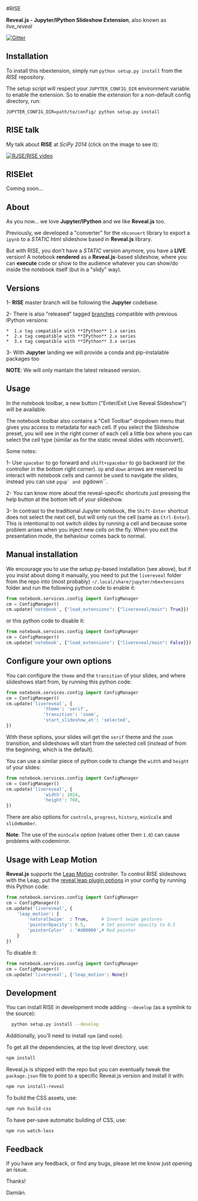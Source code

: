 #RISE

**Reveal.js - Jupyter/IPython Slideshow Extension**, also known as *live_reveal*

[![Gitter](https://badges.gitter.im/Join%20Chat.svg)](https://gitter.im/damianavila/RISE)

## Installation

To install this nbextension, simply run ``python setup.py install`` from the
*RISE* repository.

The setup script will respect your `JUPYTER_CONFIG_DIR` environment variable to
enable the extension. So to enable the extension for a non-default config
directory, run:

    JUPYTER_CONFIG_DIR=path/to/config/ python setup.py install

## RISE talk

My talk about **RISE** at *SciPy 2014* (click on the image to see it):

[![RJSE/RISE video](http://img.youtube.com/vi/sZBKruEh0jI/0.jpg)](https://www.youtube.com/watch?v=sZBKruEh0jI)

## RISElet

Coming soon...

## About

As you now... we love **Jupyter/IPython** and we like **Reveal.js** too.

Previously, we developed a "converter" for the `nbconvert` library to
export a `ipynb` to a *STATIC* html slideshow based in **Reveal.js** library.

But with RISE, you don't have a *STATIC* version anymore, you have a **LIVE**
version! A notebook **rendered** as a **Reveal.js**-based slideshow,
where you can **execute** code or show to the audience whatever you can show/do
inside the notebook itself (but in a "slidy" way).

## Versions

1- **RISE** master branch will be following the **Jupyter** codebase.

2- There is also "released" tagged [branches](https://github.com/damianavila/RISE/releases)
compatible with previous IPython versions:

    *  1.x tag compatible with **IPython** 1.x series
    *  2.x tag compatible with **IPython** 2.x series
    *  3.x tag compatible with **IPython** 3.x series

3- With **Jupyter** landing we will provide a conda and pip-instalable packages too

**NOTE**: We will only mantain the latest released version.

## Usage

In the notebook toolbar, a new button ("Enter/Exit Live Reveal Slideshow")
will be available.

The notebook toolbar also contains a "Cell Toolbar" dropdown menu that gives
you access to metadata for each cell. If you select the Slideshow preset, you
will see in the right corner of each cell a little box where you can select
the cell type (similar as for the static reveal slides with nbconvert).

Some notes:

1- Use ``spacebar`` to go forward and ``shift+spacebar`` to go backward (or the
controller in the bottom right corner). ``Up`` and ``down`` arrows are reserved to
interact with notebook cells and cannot be used to navigate the slides, instead
you can use ``pgup` and ``pgdown``.

2- You can know more about the reveal-specific shortcuts just pressing the help
button at the bottom left of your slideshow.

3- In contrast to the traditional Jupyter notebook, the ``Shift-Enter``
shortcut does not select the next cell, but will only run the cell (same as
``Ctrl-Enter``). This is intentional to not switch slides by running a cell
and because some problem arises when you inject new cells on the fly.
When you exit the presentation mode, the behaviour comes back to normal.

## Manual installation

We encourage you to use the setup.py-based installation (see above), but if you
insist about doing it manually, you need to put the ``livereveal`` folder from the
repo into (most probably) ``~/.local/share/jupyter/nbextensions`` folder and run the
following python code to enable it:

```python
from notebook.services.config import ConfigManager
cm = ConfigManager()
cm.update('notebook', {"load_extensions": {"livereveal/main": True}})
```
or this python code to disable it:

```python
from notebook.services.config import ConfigManager
cm = ConfigManager()
cm.update('notebook', {"load_extensions": {"livereveal/main": False}})
```

## Configure your own options

You can configure the `theme` and the `transition` of your slides, and where
slideshows start from, by running this python code:

```python
from notebook.services.config import ConfigManager
cm = ConfigManager()
cm.update('livereveal', {
              'theme': 'serif',
              'transition': 'zoom',
              'start_slideshow_at': 'selected',
})
```

With these options, your slides will get the `serif` theme and the
`zoom` transition, and slideshows will start from the selected cell (instead
of from the beginning, which is the default).

You can use a similar piece of python code to change the `width` and
`height` of your slides:

```python
from notebook.services.config import ConfigManager
cm = ConfigManager()
cm.update('livereveal', {
              'width': 1024,
              'height': 768,
})
```

There are also options for `controls`, `progress`, `history`, `minScale` and
`slideNumber`.

**Note**: The use of the `minScale` option (values other then `1.0`) can cause
problems with codemirror.

## Usage with Leap Motion

**Reveal.js** supports the [Leap Motion](leapmotion.com) controller.
To control RISE slideshows with the Leap, put the
[reveal leap plugin options](https://github.com/hakimel/reveal.js#leap-motion)
in your config by running this Python code:

```python
from notebook.services.config import ConfigManager
cm = ConfigManager()
cm.update('livereveal', {
    'leap_motion': {
        'naturalSwipe'  : True,     # Invert swipe gestures
        'pointerOpacity': 0.5,      # Set pointer opacity to 0.5
        'pointerColor'  : '#d80000',# Red pointer
    }
})
```

To disable it:

```python
from notebook.services.config import ConfigManager
cm = ConfigManager()
cm.update('livereveal', {'leap_motion': None})
```

## Development

You can install RISE in development mode adding ``--develop`` (as a symlink to the source):

```bash
  python setup.py install --develop
```

Additionally, you'll need to install `npm` (and `node`).

To get all the dependencies, at the top level directory, use:

```bash
npm install
```

Reveal.js is shipped with the repo but you can eventually tweak the `package.json` file
to point to a specific Reveal.js version and install it with:

```bash
npm run install-reveal
```

To build the CSS assets, use:

```bash
npm run build-css
```

To have per-save automatic building of CSS, use:
```bash
npm run watch-less
```

## Feedback

If you have any feedback, or find any bugs, please let me know just opening
an issue.

Thanks!

Damián.
